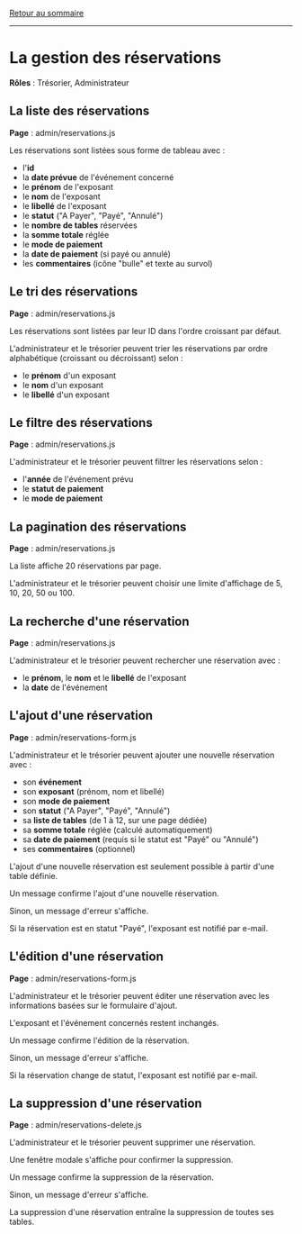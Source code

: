[Retour au sommaire](README.md)

***

# La gestion des réservations

**Rôles** : Trésorier, Administrateur

## La liste des réservations

**Page** : admin/reservations.js

Les réservations sont listées sous forme de tableau avec :

- l'**id**
- la **date prévue** de l'événement concerné
- le **prénom** de l'exposant
- le **nom** de l'exposant
- le **libellé** de l'exposant
- le **statut** ("A Payer", "Payé", "Annulé")
- le **nombre de tables** réservées
- la **somme totale** réglée
- le **mode de paiement**
- la **date de paiement** (si payé ou annulé)
- les **commentaires** (icône "bulle" et texte au survol)

## Le tri des réservations

**Page** : admin/reservations.js

Les réservations sont listées par leur ID dans l'ordre croissant par défaut.

L'administrateur et le trésorier peuvent trier les réservations par ordre alphabétique (croissant ou décroissant) selon :

- le **prénom** d'un exposant
- le **nom** d'un exposant
- le **libellé** d'un exposant

## Le filtre des réservations

**Page** : admin/reservations.js

L'administrateur et le trésorier peuvent filtrer les réservations selon :

- l'**année** de l'événement prévu
- le **statut de paiement**
- le **mode de paiement**

## La pagination des réservations

**Page** : admin/reservations.js

La liste affiche 20 réservations par page.

L'administrateur et le trésorier peuvent choisir une limite d'affichage de 5, 10, 20, 50 ou 100.

## La recherche d'une réservation

**Page** : admin/reservations.js

L'administrateur et le trésorier peuvent rechercher une réservation avec :

- le **prénom**, le **nom** et le **libellé** de l'exposant
- la **date** de l'événement

## L'ajout d'une réservation

**Page** : admin/reservations-form.js

L'administrateur et le trésorier peuvent ajouter une nouvelle réservation avec :

- son **événement**
- son **exposant** (prénom, nom et libellé)
- son **mode de paiement**
- son **statut** ("A Payer", "Payé", "Annulé")
- sa **liste de tables** (de 1 à 12, sur une page dédiée)
- sa **somme totale** réglée (calculé automatiquement)
- sa **date de paiement** (requis si le statut est "Payé" ou "Annulé")
- ses **commentaires** (optionnel)

L'ajout d'une nouvelle réservation est seulement possible à partir d'une table définie.

Un message confirme l'ajout d'une nouvelle réservation.

Sinon, un message d'erreur s'affiche.

Si la réservation est en statut "Payé", l'exposant est notifié par e-mail.

## L'édition d'une réservation

**Page** : admin/reservations-form.js

L'administrateur et le trésorier peuvent éditer une réservation avec les informations basées sur le formulaire d'ajout.

L'exposant et l'événement concernés restent inchangés.

Un message confirme l'édition de la réservation.

Sinon, un message d'erreur s'affiche.

Si la réservation change de statut, l'exposant est notifié par e-mail.

## La suppression d'une réservation

**Page** : admin/reservations-delete.js

L'administrateur et le trésorier peuvent supprimer une réservation.

Une fenêtre modale s'affiche pour confirmer la suppression.

Un message confirme la suppression de la réservation.

Sinon, un message d'erreur s'affiche.

La suppression d'une réservation entraîne la suppression de toutes ses tables.